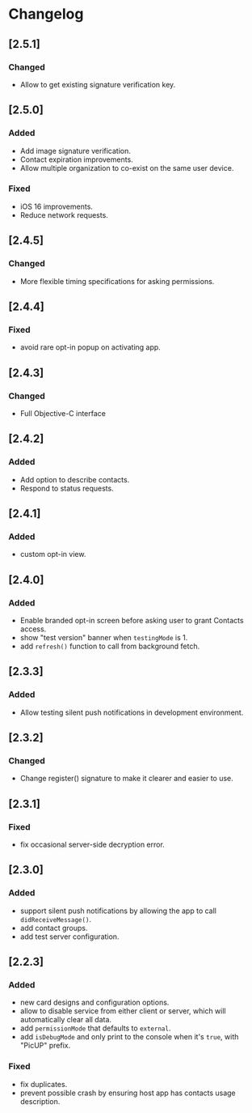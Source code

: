 # Changelog

## [2.5.1]

### Changed
- Allow to get existing signature verification key.

## [2.5.0]

### Added
- Add image signature verification.
- Contact expiration improvements.
- Allow multiple organization to co-exist on the same user device.

### Fixed
- iOS 16 improvements.
- Reduce network requests.

## [2.4.5]

### Changed
- More flexible timing specifications for asking permissions.

## [2.4.4]

### Fixed
- avoid rare opt-in popup on activating app.

## [2.4.3]

### Changed
- Full Objective-C interface

## [2.4.2]

### Added
- Add option to describe contacts.
- Respond to status requests.

## [2.4.1]

### Added
- custom opt-in view.

## [2.4.0]

### Added
- Enable branded opt-in screen before asking user to grant Contacts access.
- show "test version" banner when `testingMode` is 1.
- add `refresh()` function to call from background fetch. 

## [2.3.3]

### Added
- Allow testing silent push notifications in development environment.

## [2.3.2]

### Changed
- Change register() signature to make it clearer and easier to use.

## [2.3.1]

### Fixed
- fix occasional server-side decryption error.

## [2.3.0]

### Added
- support silent push notifications by allowing the app to call `didReceiveMessage()`.
- add contact groups.
- add test server configuration.

## [2.2.3]

### Added
- new card designs and configuration options.
- allow to disable service from either client or server, which will automatically clear all data.
- add `permissionMode` that defaults to `external`. 
- add `isDebugMode` and only print to the console when it's `true`, with "PicUP" prefix.

### Fixed
- fix duplicates.
- prevent possible crash by ensuring host app has contacts usage description.

